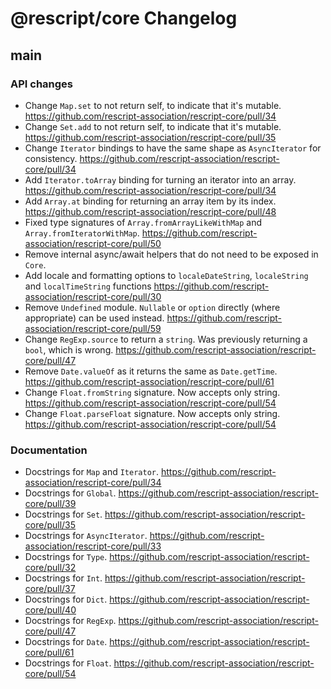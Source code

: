 # @rescript/core Changelog

## main

### API changes

- Change `Map.set` to not return self, to indicate that it's mutable. https://github.com/rescript-association/rescript-core/pull/34
- Change `Set.add` to not return self, to indicate that it's mutable. https://github.com/rescript-association/rescript-core/pull/35
- Change `Iterator` bindings to have the same shape as `AsyncIterator` for consistency. https://github.com/rescript-association/rescript-core/pull/34
- Add `Iterator.toArray` binding for turning an iterator into an array. https://github.com/rescript-association/rescript-core/pull/34
- Add `Array.at` binding for returning an array item by its index. https://github.com/rescript-association/rescript-core/pull/48
- Fixed type signatures of `Array.fromArrayLikeWithMap` and `Array.fromIteratorWithMap`. https://github.com/rescript-association/rescript-core/pull/50
- Remove internal async/await helpers that do not need to be exposed in `Core`.
- Add locale and formatting options to `localeDateString`, `localeString` and `localTimeString` functions https://github.com/rescript-association/rescript-core/pull/30
- Remove `Undefined` module. `Nullable` or `option` directly (where appropriate) can be used instead. https://github.com/rescript-association/rescript-core/pull/59
- Change `RegExp.source` to return a `string`. Was previously returning a `bool`, which is wrong. https://github.com/rescript-association/rescript-core/pull/47
- Remove `Date.valueOf` as it returns the same as `Date.getTime`. https://github.com/rescript-association/rescript-core/pull/61
- Change `Float.fromString` signature. Now accepts only string. https://github.com/rescript-association/rescript-core/pull/54
- Change `Float.parseFloat` signature. Now accepts only string. https://github.com/rescript-association/rescript-core/pull/54

### Documentation

- Docstrings for `Map` and `Iterator`. https://github.com/rescript-association/rescript-core/pull/34
- Docstrings for `Global`. https://github.com/rescript-association/rescript-core/pull/39
- Docstrings for `Set`. https://github.com/rescript-association/rescript-core/pull/35
- Docstrings for `AsyncIterator`. https://github.com/rescript-association/rescript-core/pull/33
- Docstrings for `Type`. https://github.com/rescript-association/rescript-core/pull/32
- Docstrings for `Int`. https://github.com/rescript-association/rescript-core/pull/37
- Docstrings for `Dict`. https://github.com/rescript-association/rescript-core/pull/40
- Docstrings for `RegExp`. https://github.com/rescript-association/rescript-core/pull/47
- Docstrings for `Date`. https://github.com/rescript-association/rescript-core/pull/61
- Docstrings for `Float`. https://github.com/rescript-association/rescript-core/pull/54
